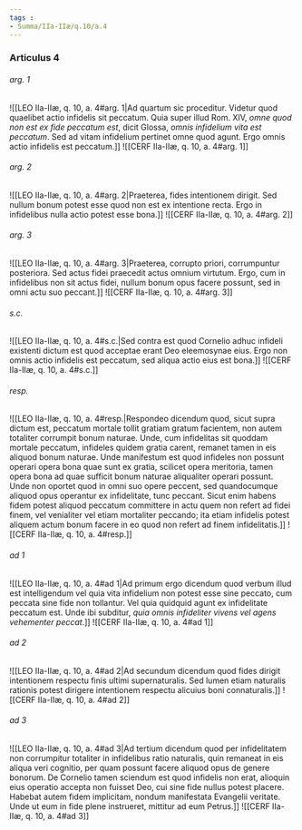 ```yaml
---
tags : 
- Summa/IIa-IIæ/q.10/a.4
---
```


### Articulus 4

###### arg. 1
![[LEO IIa-IIæ, q. 10, a. 4#arg. 1|Ad quartum sic proceditur. Videtur quod quaelibet actio infidelis sit peccatum. Quia super illud Rom. XIV, *omne quod non est ex fide peccatum est*, dicit Glossa, *omnis infidelium vita est peccatum*. Sed ad vitam infidelium pertinet omne quod agunt. Ergo omnis actio infidelis est peccatum.]]
![[CERF IIa-IIæ, q. 10, a. 4#arg. 1]]

###### arg. 2
![[LEO IIa-IIæ, q. 10, a. 4#arg. 2|Praeterea, fides intentionem dirigit. Sed nullum bonum potest esse quod non est ex intentione recta. Ergo in infidelibus nulla actio potest esse bona.]]
![[CERF IIa-IIæ, q. 10, a. 4#arg. 2]]

###### arg. 3
![[LEO IIa-IIæ, q. 10, a. 4#arg. 3|Praeterea, corrupto priori, corrumpuntur posteriora. Sed actus fidei praecedit actus omnium virtutum. Ergo, cum in infidelibus non sit actus fidei, nullum bonum opus facere possunt, sed in omni actu suo peccant.]]
![[CERF IIa-IIæ, q. 10, a. 4#arg. 3]]

###### s.c.
![[LEO IIa-IIæ, q. 10, a. 4#s.c.|Sed contra est quod Cornelio adhuc infideli existenti dictum est quod acceptae erant Deo eleemosynae eius. Ergo non omnis actio infidelis est peccatum, sed aliqua actio eius est bona.]]
![[CERF IIa-IIæ, q. 10, a. 4#s.c.]]

###### resp.
![[LEO IIa-IIæ, q. 10, a. 4#resp.|Respondeo dicendum quod, sicut supra dictum est, peccatum mortale tollit gratiam gratum facientem, non autem totaliter corrumpit bonum naturae. Unde, cum infidelitas sit quoddam mortale peccatum, infideles quidem gratia carent, remanet tamen in eis aliquod bonum naturae. Unde manifestum est quod infideles non possunt operari opera bona quae sunt ex gratia, scilicet opera meritoria, tamen opera bona ad quae sufficit bonum naturae aliqualiter operari possunt. Unde non oportet quod in omni suo opere peccent, sed quandocumque aliquod opus operantur ex infidelitate, tunc peccant. Sicut enim habens fidem potest aliquod peccatum committere in actu quem non refert ad fidei finem, vel venialiter vel etiam mortaliter peccando; ita etiam infidelis potest aliquem actum bonum facere in eo quod non refert ad finem infidelitatis.]]
![[CERF IIa-IIæ, q. 10, a. 4#resp.]]

###### ad 1
![[LEO IIa-IIæ, q. 10, a. 4#ad 1|Ad primum ergo dicendum quod verbum illud est intelligendum vel quia vita infidelium non potest esse sine peccato, cum peccata sine fide non tollantur. Vel quia quidquid agunt ex infidelitate peccatum est. Unde ibi subditur, *quia omnis infideliter vivens vel agens vehementer peccat*.]]
![[CERF IIa-IIæ, q. 10, a. 4#ad 1]]

###### ad 2
![[LEO IIa-IIæ, q. 10, a. 4#ad 2|Ad secundum dicendum quod fides dirigit intentionem respectu finis ultimi supernaturalis. Sed lumen etiam naturalis rationis potest dirigere intentionem respectu alicuius boni connaturalis.]]
![[CERF IIa-IIæ, q. 10, a. 4#ad 2]]

###### ad 3
![[LEO IIa-IIæ, q. 10, a. 4#ad 3|Ad tertium dicendum quod per infidelitatem non corrumpitur totaliter in infidelibus ratio naturalis, quin remaneat in eis aliqua veri cognitio, per quam possunt facere aliquod opus de genere bonorum. De Cornelio tamen sciendum est quod infidelis non erat, alioquin eius operatio accepta non fuisset Deo, cui sine fide nullus potest placere. Habebat autem fidem implicitam, nondum manifestata Evangelii veritate. Unde ut eum in fide plene instrueret, mittitur ad eum Petrus.]]
![[CERF IIa-IIæ, q. 10, a. 4#ad 3]]

